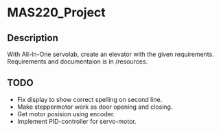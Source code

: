 # MAS220_Project

## Description
With All-In-One servolab, create an elevator with the given requirements. Requirements and documentaion is in /resources.

## TODO
- Fix display to show correct spelling on second line.
- Make steppermotor work as door opening and closing.
- Get motor posision using encoder.
- Implement PID-controller for servo-motor.